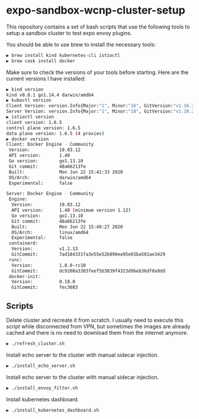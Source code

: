 # expo-sandbox-wcnp-cluster-setup

This repository contains a set of bash scripts that use the following tools to setup a sandbox cluster to test expo envoy plugins.

You should be able to use brew to install the necessary tools:

```bash
▶ brew install kind kubernetes-cli istioctl
▶ brew cask install docker
```

Make sure to check the versions of your tools before starting. Here are the current versions I have installed:

```bash
▶ kind version
kind v0.8.1 go1.14.4 darwin/amd64
▶ kubectl version
Client Version: version.Info{Major:"1", Minor:"16", GitVersion:"v1.16.2", GitCommit:"c97fe5036ef3df2967d086711e6c0c405941e14b", GitTreeState:"clean", BuildDate:"2019-10-15T23:43:08Z", GoVersion:"go1.12.10", Compiler:"gc", Platform:"darwin/amd64"}
Server Version: version.Info{Major:"1", Minor:"18", GitVersion:"v1.18.2", GitCommit:"52c56ce7a8272c798dbc29846288d7cd9fbae032", GitTreeState:"clean", BuildDate:"2020-04-30T20:19:45Z", GoVersion:"go1.13.9", Compiler:"gc", Platform:"linux/amd64"}
▶ istioctl version
client version: 1.6.5
control plane version: 1.6.5
data plane version: 1.6.5 (4 proxies)
▶ docker version
Client: Docker Engine - Community
 Version:           19.03.12
 API version:       1.40
 Go version:        go1.13.10
 Git commit:        48a66213fe
 Built:             Mon Jun 22 15:41:33 2020
 OS/Arch:           darwin/amd64
 Experimental:      false

Server: Docker Engine - Community
 Engine:
  Version:          19.03.12
  API version:      1.40 (minimum version 1.12)
  Go version:       go1.13.10
  Git commit:       48a66213fe
  Built:            Mon Jun 22 15:49:27 2020
  OS/Arch:          linux/amd64
  Experimental:     false
 containerd:
  Version:          v1.2.13
  GitCommit:        7ad184331fa3e55e52b890ea95e65ba581ae3429
 runc:
  Version:          1.0.0-rc10
  GitCommit:        dc9208a3303feef5b3839f4323d9beb36df0a9dd
 docker-init:
  Version:          0.18.0
  GitCommit:        fec3683
```

## Scripts

Delete cluster and recreate it from scratch. I usually need to execute this script while disconnected from VPN, but sometimes the images are already cached and there is no need to download them from the internet anymore.

```bash
▶ ./refresh_cluster.sh
```

Install echo server to the cluster with manual sidecar injection.

```bash
▶ ./install_echo_server.sh
```

Install echo server to the cluster with manual sidecar injection.

```bash
▶ ./install_envoy_filter.sh
```

Install kubernetes dashboard.

```bash
▶ ./install_kubernetes_dashboard.sh
```
